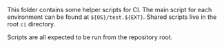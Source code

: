 This folder contains some helper scripts for CI. The main script for each environment can be found at `${OS}/test.${EXT}`. Shared scripts live in the root `ci` directory.

Scripts are all expected to be run from the repository root.